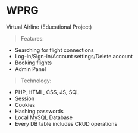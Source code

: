 # WPRG

Virtual Airline (Educational Project)
> Features:
- Searching for flight connections
- Log-in/Sign-in/Account settings/Delete account
- Booking flights
- Admin Panel
> Technology:
- PHP, HTML, CSS, JS, SQL
- Session
- Cookies
- Hashing passwords
- Local MySQL Database
- Every DB table includes CRUD operations
